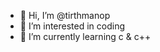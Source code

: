 - 👋 Hi, I’m @tirthmanop
- 👀 I’m interested in coding
- 🌱 I’m currently learning c & c++

<!---
tirthmanop/tirthmanop is a ✨ special ✨ repository because its `README.md` (this file) appears on your GitHub profile.
You can click the Preview link to take a look at your changes.
--->
